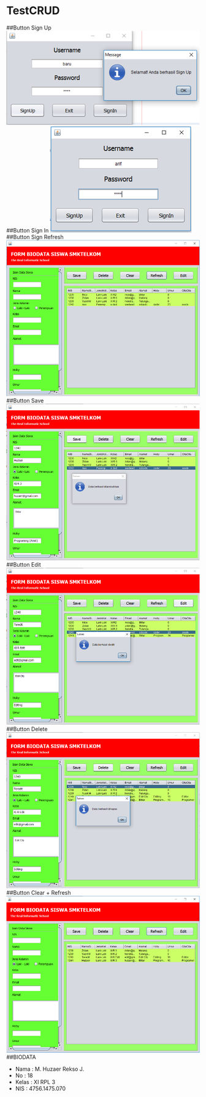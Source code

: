 # TestCRUD 
##Button Sign Up
![ScreenShot](https://github.com/HuzaerRekso/TestCRUD/blob/master/SignUp.PNG "")
##Button Sign In
![ScreenShot](https://github.com/HuzaerRekso/TestCRUD/blob/master/SignIn.PNG "")
##Button Sign Refresh
![ScreenShot](https://github.com/HuzaerRekso/TestCRUD/blob/master/Refresh.PNG "")
##Button Save
![ScreenShot](https://github.com/HuzaerRekso/TestCRUD/blob/master/Save.PNG "")
##Button Edit
![ScreenShot](https://github.com/HuzaerRekso/TestCRUD/blob/master/Edit.PNG "")
##Button Delete
![ScreenShot](https://github.com/HuzaerRekso/TestCRUD/blob/master/Delete.PNG "")
##Button Clear + Refresh
![ScreenShot](https://github.com/HuzaerRekso/TestCRUD/blob/master/Clear%20%2B%20Refresh.PNG "")
##BIODATA
- Nama : M. Huzaer Rekso J.
- No : 18
- Kelas : XI RPL 3
- NIS : 4756.1475.070
